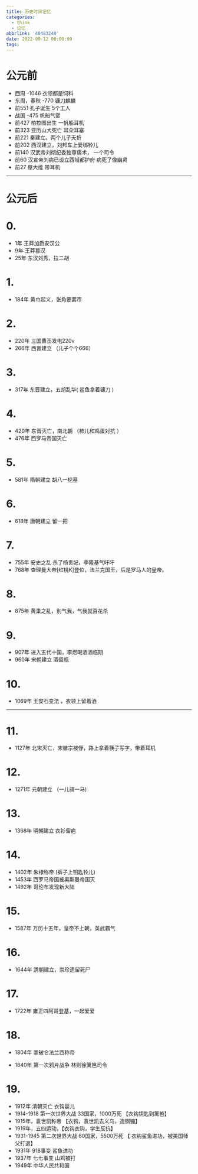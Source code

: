 ```yaml
---
title: 历史时间记忆
categories:
  - think
  - 记忆
abbrlink: '40483240'
date: 2022-09-12 00:00:00
tags:
---
```




# 公元前  

- 西周 -1046 衣领都是饲料  
- 东周，春秋 -770  镰刀麒麟  
- 前551  孔子诞生   5个工人  
- 战国 -475 帆船气雾  
- 前427  柏拉图出生  一帆船耳机  
- 前323 亚历山大死亡 耳朵耳塞  
- 前221  秦建立。两个儿子夭折  
- 前202  西汉建立，刘邦车上爱绑铃儿  
- 前140  汉武帝刘彻纪委独尊儒术，       一个司令  
- 前60  汉宣帝刘病已设立西域都护府 病死了像幽灵  
- 前27  屋大维  带耳机  





---

# 公元后  

# 0.

- 1年  王莽加爵安汉公  
- 9年  王莽篡汉  
- 25年 东汉刘秀，拉二胡  

# 1.

- 184年 黄巾起义，张角要罢市  

# 2.

- 220年 三国曹丕发电220v  
- 266年 西晋建立 （儿子个个666）

# 3.

- 317年 东晋建立，五胡乱华( 鲨鱼拿着镰刀 )

# 4.

- 420年 东晋灭亡，南北朝 （柿儿和鸡蛋对抗 ）
- 476年 西罗马帝国灭亡

# 5.

- 581年 隋朝建立 胡八一挖墓  

# 6.

- 618年   唐朝建立  留一把  



# 7.

- 755年   安史之乱 杀了杨贵妃，李隆基气吁吁  
- 768年  查理曼大帝[红桃K]登位，法兰克国王，后是罗马人的皇帝。

# 8.

- 875年   黄巢之乱，别气我，气我就百花杀  

# 9.

- 907年   进入五代十国，李煜喝酒酒临期  
- 960年   宋朝建立 酒留瓶  

# 10.

- 1069年  王安石变法 ，衣领上留着酒  



---

# 11.

- 1127年  北宋灭亡，宋徽宗被俘，路上拿着筷子写字，带着耳机  

# 12.

- 1271年  元朝建立 （一儿骑一马)

# 13.

- 1368年  明朝建立 衣衫留疤  

# 14.

- 1402年  朱棣称帝   (裤子上钥匙铃儿)
- 1453年  西罗马帝国被奥斯曼帝国灭  
- 1492年 哥伦布发现新大陆

# 15.

- 1587年  万历十五年，皇帝不上朝，英武霸气  

# 16.

- 1644年  清朝建立，崇珍遗留死尸  

# 17.

- 1722年   雍正四阿哥登基，一起爱爱  

# 18.

+ 1804年 拿破仑法兰西称帝

- 1840年  第一次鸦片战争     林则徐篱笆司令  

# 19.

- 1912年   清朝灭亡 衣钩婴儿  
- 1914-1918 第一次世界大战 33国家，1000万死      【衣钩钥匙到篱笆】  
- 1915年，袁世凯称帝  【衣钩，袁世凯去义乌，造钢镚】  
- 1919年，五四运动，【衣钩衣钩，学生反抗】  
- 1931-1945 第二次世界大战 60国家，5500万死     【 衣钩鲨鱼进功，被美国师父打退】  
- 1931年 918事变  	鲨鱼进功  
- 1937年 七七事变  山鸡被打  
- 1949年  中华人民共和国  